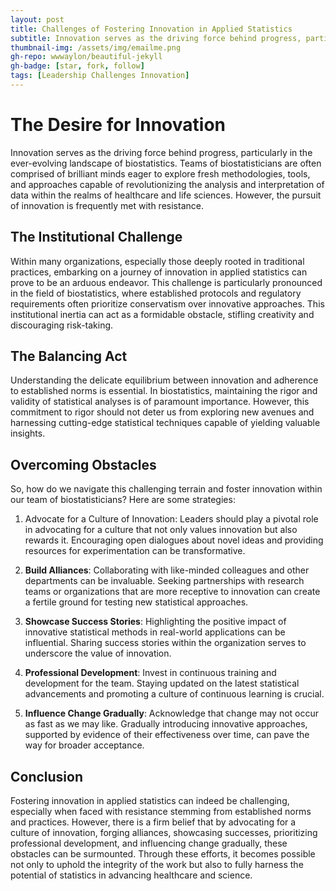 ```yaml
---
layout: post
title: Challenges of Fostering Innovation in Applied Statistics
subtitle: Innovation serves as the driving force behind progress, particularly in the ever-evolving landscape of applied statistics.
thumbnail-img: /assets/img/emailme.png
gh-repo: wwwaylon/beautiful-jekyll
gh-badge: [star, fork, follow]
tags: [Leadership Challenges Innovation]
---
```


# The Desire for Innovation

Innovation serves as the driving force behind progress, particularly in the ever-evolving landscape of biostatistics. Teams of biostatisticians are often comprised of brilliant minds eager to explore fresh methodologies, tools, and approaches capable of revolutionizing the analysis and interpretation of data within the realms of healthcare and life sciences. However, the pursuit of innovation is frequently met with resistance.

## The Institutional Challenge

Within many organizations, especially those deeply rooted in traditional practices, embarking on a journey of innovation in applied statistics can prove to be an arduous endeavor. This challenge is particularly pronounced in the field of biostatistics, where established protocols and regulatory requirements often prioritize conservatism over innovative approaches. This institutional inertia can act as a formidable obstacle, stifling creativity and discouraging risk-taking.

## The Balancing Act

Understanding the delicate equilibrium between innovation and adherence to established norms is essential. In biostatistics, maintaining the rigor and validity of statistical analyses is of paramount importance. However, this commitment to rigor should not deter us from exploring new avenues and harnessing cutting-edge statistical techniques capable of yielding valuable insights.

## Overcoming Obstacles

So, how do we navigate this challenging terrain and foster innovation within our team of biostatisticians? Here are some strategies:

1. Advocate for a Culture of Innovation: Leaders should play a pivotal role in advocating for a culture that not only values innovation but also rewards it. Encouraging open dialogues about novel ideas and providing resources for experimentation can be transformative.

1. **Build Alliances**: Collaborating with like-minded colleagues and other departments can be invaluable. Seeking partnerships with research teams or organizations that are more receptive to innovation can create a fertile ground for testing new statistical approaches.

1. **Showcase Success Stories**: Highlighting the positive impact of innovative statistical methods in real-world applications can be influential. Sharing success stories within the organization serves to underscore the value of innovation.

1. **Professional Development**: Invest in continuous training and development for the team. Staying updated on the latest statistical advancements and promoting a culture of continuous learning is crucial.

1. **Influence Change Gradually**: Acknowledge that change may not occur as fast as we may like. Gradually introducing innovative approaches, supported by evidence of their effectiveness over time, can pave the way for broader acceptance.

## Conclusion

Fostering innovation in applied statistics can indeed be challenging, especially when faced with resistance stemming from established norms and practices. However, there is a firm belief that by advocating for a culture of innovation, forging alliances, showcasing successes, prioritizing professional development, and influencing change gradually, these obstacles can be surmounted. Through these efforts, it becomes possible not only to uphold the integrity of the work but also to fully harness the potential of statistics in advancing healthcare and science.